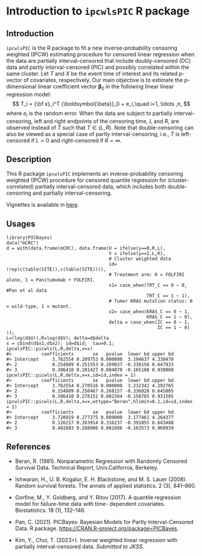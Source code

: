 # Introduction to `ipcwlsPIC` R package


## Introduction
`ipcwlsPIC` is the R package to fit a new inverse-probability censoring weighted (IPCW) estimating procedure for censored linear regression when the data are partially interval-censored that include doubly-censored (DC) data and partly interval-censored (PIC) and possibly correlated within the same cluster.
Let $T$ and $X$ be the event time of interest and its related $p$-vector of covariates, respectively.
Our main objective is to estimate 
the $p$-dimensional linear coefficient vector ${\boldsymbol{\beta}}_0$
in the following linear linear regression model:
$$
T_i = {\bf x}_i^T {\boldsymbol{\beta}}_0 + e_i,\quad i=1, \ldots ,n, 
$$
where $e_i$ is the random error.
When the data are subject to partially interval-censoring, 
left and right endpoints of the censoring time, $L$ and $R$,
are observed instead of $T$ such that $T\in(L,R)$.
Note that double-censoring  can also  be viewed as 
a special case of partly interval-censoring, 
i.e., $T$ is left-censored if $L=0$ and right-censored if $R=\infty$. 


## Description
This R package `ipcwlsPIC` implements an inverse-probability censoring weighted (IPCW) procedure for censored quantile regression for (cluster-correlated) partially interval-censored data, which includes both double-censoring and partially interval-censoring.

Vignettes is available in [here](http://htmlpreview.github.io/?https://github.com/YejiStat/ipcwlsPIC/blob/main/vignettes/ipcwlsPIC.html).


## Usages 
```{r}
library(PICBayes)
data("mCRC")
d = with(data.frame(mCRC), data.frame(U = ifelse(y==0,R,L),
                                      V = ifelse(y==2,L,R),
                                      # Cluster weighted data
                                      id=(rep(c(table(SITE)),c(table(SITE)))),
                                      # Treatment arm: 0 = FOLFIRI alone, 1 = Panitumumab + FOLFIRI.
                                      x1= case_when(TRT_C == 0 ~ 0, #Pan et al data
                                                    TRT_C == 1 ~ 1),
                                      # Tumor KRAS mutation status: 0 = wild-type, 1 = mutant.
                                      x2= case_when(KRAS_C == 0 ~ 1,
                                                    KRAS_C == 1 ~ 0),
                                      delta = case_when(IC == 0 ~ 1,
                                                        IC == 1 ~ 0)
));
L=(log(d$U));R=log(d$V); delta=d$delta
x = cbind(d$x1,d$x2); id=d$id;  tau=0.1;
ipcwlsPIC::picwls(L,R,delta,x=x)
#>           coefficients       se   pvalue  lower bd upper bd
#> Intercept     3.762554 0.289753 0.000000  3.194637 4.330470
#> 2             0.154889 0.251553 0.269037 -0.338156 0.647933
#> 3             0.386410 0.281427 0.084870 -0.165188 0.938008
ipcwlsPIC::picwls(L,R,delta,x=x,id=id,index = 1)
#>           coefficients       se   pvalue  lower bd upper bd
#> Intercept     3.762554 0.270516 0.000000  3.232342 4.292765
#> 2             0.154889 0.250467 0.268157 -0.336028 0.645805
#> 3             0.386410 0.278151 0.082384 -0.158765 0.931585
ipcwlsPIC::picwls(L,R,delta,x=x,wttype="Beran",hlimit=0.1,id=id,index = 1)
#>           coefficients       se   pvalue  lower bd upper bd
#> Intercept     3.720919 0.277275 0.000000  3.177461 4.264377
#> 2             0.126217 0.263914 0.316237 -0.391055 0.643488
#> 3             0.402683 0.288906 0.081686 -0.163573 0.968939
```


## References


* Beran, R. (1981). Nonparametric Regression with Randomly Censored Survival Data. Technical Report, Univ.California, Berkeley.

* Ishwaran, H., U. B. Kogalur, E. H. Blackstone, and M. S. Lauer (2008). Random survival forests. The annals of applied statistics. 2 (3), 841–860.

* Gorfine, M., Y. Goldberg, and Y. Ritov (2017). A quantile regression model for failure-time data with time-
dependent covariates. Biostatistics. 18 (1), 132–146.

* Pan, C. (2021). 
PICBayes: Bayesian Models for Partly Interval-Censored Data. R package. 
https://CRAN.R-project.org/package=PICBayes.

* Kim, Y., Choi, T. (2023+). 
Inverse weighted linear regression with partially interval-censored data.
*Submitted to JKSS*.
